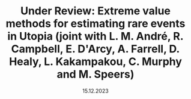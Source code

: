 ---
title: "Under Review: Extreme value methods for estimating rare events in Utopia (joint with L. M. André, R. Campbell, E. D'Arcy, A. Farrell, D. Healy, L. Kakampakou, C. Murphy and M. Speers)"
collection: publications
date: 15.12.2023
venue: 'arXiv'
paperurl: 'https://arxiv.org/abs/2312.09825'
---